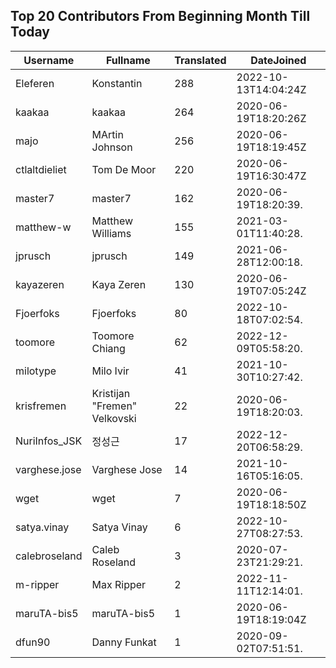 ## Top 20 Contributors From Beginning Month Till Today ##
|Username|Fullname|Translated|DateJoined|
|--------|--------|----------|----------|
|Eleferen|Konstantin|288|2022-10-13T14:04:24Z|
|kaakaa|kaakaa|264|2020-06-19T18:20:26Z|
|majo|MArtin Johnson|256|2020-06-19T18:19:45Z|
|ctlaltdieliet|Tom De Moor|220|2020-06-19T16:30:47Z|
|master7|master7|162|2020-06-19T18:20:39.|
|matthew-w|Matthew Williams|155|2021-03-01T11:40:28.|
|jprusch|jprusch|149|2021-06-28T12:00:18.|
|kayazeren|Kaya Zeren|130|2020-06-19T07:05:24Z|
|Fjoerfoks|Fjoerfoks|80|2022-10-18T07:02:54.|
|toomore|Toomore Chiang|62|2022-12-09T05:58:20.|
|milotype|Milo Ivir|41|2021-10-30T10:27:42.|
|krisfremen|Kristijan "Fremen" Velkovski|22|2020-06-19T18:20:03.|
|NuriInfos_JSK|정성근|17|2022-12-20T06:58:29.|
|varghese.jose|Varghese Jose|14|2021-10-16T05:16:05.|
|wget|wget|7|2020-06-19T18:18:50Z|
|satya.vinay|Satya Vinay|6|2022-10-27T08:27:53.|
|calebroseland|Caleb Roseland|3|2020-07-23T21:29:21.|
|m-ripper|Max Ripper|2|2022-11-11T12:14:01.|
|maruTA-bis5|maruTA-bis5|1|2020-06-19T18:19:04Z|
|dfun90|Danny Funkat|1|2020-09-02T07:51:51.|
